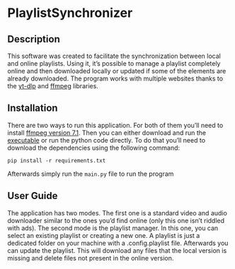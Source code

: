 # PlaylistSynchronizer
## Description
  This software was created to facilitate the synchronization between local and online playlists. Using it, it’s possible to manage a playlist completely online and then downloaded locally or updated if some of the elements     are already downloaded. The program works with multiple websites thanks to the <a href="https://github.com/yt-dlp/yt-dlp">yt-dlp</a> and <a href="https://www.ffmpeg.org/">ffmpeg</a> libraries.

## Installation
  There are two ways to run this application. For both of them you’ll need to install <a href="https://www.ffmpeg.org/">ffmpeg version 7.1</a>. Then you can either download and run the <a href="https://github.com/Vega32/PlaylistSynchonizer/releases/tag/1.0">executable</a>  or run the python code directly. To do that you’ll need to download the dependencies using the following command:
  ```
  pip install -r requirements.txt
  ```
  Afterwards simply run the `main.py` file to run the program

## User Guide
  The application has two modes. The first one is a standard video and audio downloader similar to the ones you’d find online (only this one isn’t riddled with ads). The second mode is the playlist manager. In this one, you    can select an existing playlist or creating a new one. A playlist is just a dedicated folder on your machine with a .config.playlist file. Afterwards you can update the playlist. This will download any files that the local   version is missing and delete files not present in the online version.
